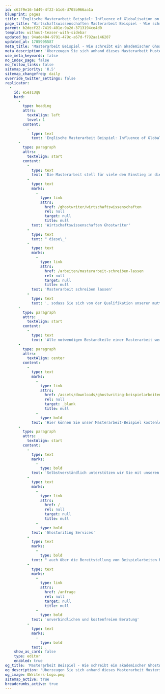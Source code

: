 ```yaml
---
id: c62f9e16-5d49-4f22-b1c6-d705b966aa1a
blueprint: pages
title: 'Englische Masterarbeit Beispiel: Influence of Globalisation on Absolute Poverty'
page_title: 'Wirtschaftswissenschaften Masterarbeit Beispiel - Wie schreibt ein akademischer Ghostwriter?'
parent: b2decf22-7419-401e-9a2d-3713194ce4d0
template: without-teaser-with-sidebar
updated_by: 94ade404-9791-479c-a67d-f792aa146207
updated_at: 1705995587
meta_title: 'Masterarbeit Beispiel - Wie schreibt ein akademischer Ghostwriter?'
meta_description: 'Überzeugen Sie sich anhand dieses Masterarbeit Musters von unseren Qualitätsstandards und nutzen Sie dieses als Orientierung. Erfahren Sie hier mehr.'
use_meta_keywords: false
no_index_page: false
no_follow_links: false
sitemap_priority: '0.5'
sitemap_changefreq: daily
override_twitter_settings: false
replicator:
  -
    id: e5es1Uq8
    bard:
      -
        type: heading
        attrs:
          textAlign: left
          level: 1
        content:
          -
            type: text
            text: 'Englische Masterarbeit Beispiel: Influence of Globalisation on Absolute Poverty'
      -
        type: paragraph
        attrs:
          textAlign: start
        content:
          -
            type: text
            text: 'Die Masterarbeit stell für viele den Einstieg in die Karriere dar. Strebt man darüber hinaus eine Position in einem international agierenden Unternehmen an, ist es beinahe schon Voraussetzung, die Masterarbeit auf Englisch zu verfassen. So kann man als Absolvent nicht nur seine Fachkenntnisse, sondern auch den sicheren Umgang mit der englischen Sprache demonstrieren. Regelmäßig betreuen auch unsere Ghostwriter Masterarbeiten auf Englisch. Als Orientierung für unsere Kunden haben wir von einem unserer erfahrensten '
          -
            type: text
            marks:
              -
                type: link
                attrs:
                  href: /ghostwriter/wirtschaftswissenschaften
                  rel: null
                  target: null
                  title: null
            text: 'Wirtschaftswissenschaften Ghostwriter'
          -
            type: text
            text: " diese\_"
          -
            type: text
            marks:
              -
                type: link
                attrs:
                  href: /arbeiten/masterarbeit-schreiben-lassen
                  rel: null
                  target: null
                  title: null
            text: 'Masterarbeit schreiben lassen'
          -
            type: text
            text: ', sodass Sie sich von der Qualifikation unserer muttersprachlichen Autoren überzeugen können oder auch diese als Hilfestellung für Ihre eigene Masterarbeit nutzen können.'
      -
        type: paragraph
        attrs:
          textAlign: start
        content:
          -
            type: text
            text: 'Alle notwendigen Bestandteile einer Masterarbeit werden in unserem anschaulichen Beispiel illustriert. Diese Masterarbeit Beispiel beinhaltet demnach selbstverständlich Deckblatt, Gliederung, Einleitung der Masterarbeit, einen professionell strukturierten, wissenschaftlich fundierte Text, eine statistische Auswertung sowie ein Literaturverzeichnis.'
      -
        type: paragraph
        attrs:
          textAlign: center
        content:
          -
            type: text
            marks:
              -
                type: link
                attrs:
                  href: /assets/downloads/ghostwriting-beispielarbeiten/masterarbeit-beispiel-wirtschaftswissenschaften-globalisation-and-poverty.pdf
                  rel: null
                  target: _blank
                  title: null
              -
                type: bold
            text: 'Hier können Sie unser Masterarbeit-Beispiel kostenlos herunterladen!'
      -
        type: paragraph
        attrs:
          textAlign: start
        content:
          -
            type: text
            marks:
              -
                type: bold
            text: 'Selbstverständlich unterstützen wir Sie mit unseren akademischen '
          -
            type: text
            marks:
              -
                type: link
                attrs:
                  href: /
                  rel: null
                  target: null
                  title: null
              -
                type: bold
            text: 'Ghostwriting Services'
          -
            type: text
            marks:
              -
                type: bold
            text: " auch über die Bereitstellung von Beispielarbeiten hinaus. Wenn Sie eine Mustervorlage für Ihre Masterarbeit schreiben lassen möchten, dann stellen Sie jetzt Ihre Anfrage und wir helfen Ihnen weiter mit einer\_"
          -
            type: text
            marks:
              -
                type: link
                attrs:
                  href: /anfrage
                  rel: null
                  target: null
                  title: null
              -
                type: bold
            text: 'unverbindlichen und kostenfreien Beratung'
          -
            type: text
            marks:
              -
                type: bold
            text: .
    show_as_card: false
    type: editor
    enabled: true
og_title: 'Masterarbeit Beispiel - Wie schreibt ein akademischer Ghostwriter?'
og_description: 'Überzeugen Sie sich anhand dieses Masterarbeit Musters von unseren Qualitätsstandards und nutzen Sie diese als Orientierung. Erfahren Sie hier mehr.'
og_image: GWriters-Logo.png
sitemap_active: true
breadcrumbs_active: true
---
```


